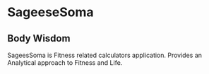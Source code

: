 # SageeseSoma
## Body Wisdom
SageesSoma is Fitness related calculators application.
Provides an Analytical approach to Fitness and Life.

